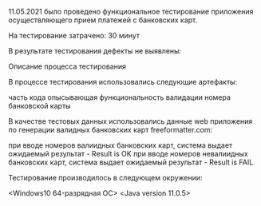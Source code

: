 11.05.2021 было проведено функциональное тестирование приложения осуществляющего прием платежей с банковских карт.

На тестирование затрачено: 30 минут

В результате тестирования дефекты не выявлены:

Описание процесса тестирования

В процессе тестирования использовались следующие артефакты:

часть кода опысывающая функциональность валидации номера банковской карты

В качестве тестовых данных использовались данные web приложения по генерации валидных банковских карт  freeformatter.com:

при вводе номеров валиидных банковских карт, система выдает ожидаемый результат -  Result is OK
при вводе номеров невалиидных банковских карт, система выдает ожидаемый результат -  Result is FAIL

Тестирование производилось в следующем окружении:

<Windows10 64-разрядная ОС>
<Java version 11.0.5>